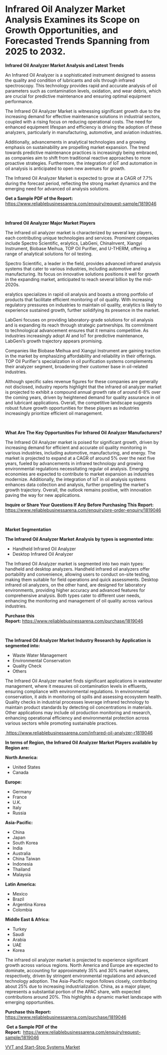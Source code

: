 <p><h1>Infrared Oil Analyzer Market Analysis Examines its Scope on Growth Opportunities, and Forecasted Trends Spanning from 2025 to 2032.</h1></p><p><strong>Infrared Oil Analyzer Market Analysis and Latest Trends</strong></p>
<p><p>An Infrared Oil Analyzer is a sophisticated instrument designed to assess the quality and condition of lubricants and oils through infrared spectroscopy. This technology provides rapid and accurate analysis of oil parameters such as contamination levels, oxidation, and wear debris, which are crucial for predictive maintenance and ensuring optimal equipment performance.</p><p>The Infrared Oil Analyzer Market is witnessing significant growth due to the increasing demand for effective maintenance solutions in industrial sectors, coupled with a rising focus on reducing operational costs. The need for enhanced equipment lifespan and efficiency is driving the adoption of these analyzers, particularly in manufacturing, automotive, and aviation industries. </p><p>Additionally, advancements in analytical technologies and a growing emphasis on sustainability are propelling market expansion. The trend towards predictive maintenance practices is increasingly being embraced, as companies aim to shift from traditional reactive approaches to more proactive strategies. Furthermore, the integration of IoT and automation in oil analysis is anticipated to open new avenues for growth. </p><p>The Infrared Oil Analyzer Market is expected to grow at a CAGR of 7.7% during the forecast period, reflecting the strong market dynamics and the emerging need for advanced oil analysis solutions.</p></p>
<p><strong>Get a Sample PDF of the Report:&nbsp;</strong> <a href="https://www.reliablebusinessarena.com/enquiry/request-sample/1819046?utm_campaign=2805&utm_medium=2&utm_source=Github&utm_content=ia&utm_term=12042025&utm_id=infrared-oil-analyzer">https://www.reliablebusinessarena.com/enquiry/request-sample/1819046</a></p>
<p>&nbsp;</p>
<p><strong>Infrared Oil Analyzer Major Market Players</strong></p>
<p><p>The infrared oil analyzer market is characterized by several key players, each contributing unique technologies and services. Prominent companies include Spectro Scientific, eralytics, LabGeni, ChinaInvent, Xiangyi Instrument, Biobase Meihua, TOP Oil Purifier, and U-THERM, offering a range of analytical solutions for oil testing.</p><p>Spectro Scientific, a leader in the field, provides advanced infrared analysis systems that cater to various industries, including automotive and manufacturing. Its focus on innovative solutions positions it well for growth in the expanding market, anticipated to reach several billion by the mid-2020s.</p><p>eralytics specializes in rapid oil analysis and boasts a strong portfolio of products that facilitate efficient monitoring of oil quality. With increasing regulatory pressures on industries to maintain oil quality, eralytics is likely to experience sustained growth, further solidifying its presence in the market.</p><p>LabGeni focuses on providing laboratory-grade solutions for oil analysis and is expanding its reach through strategic partnerships. Its commitment to technological advancement ensures that it remains competitive. As industries increasingly adopt AI and IoT for predictive maintenance, LabGeni’s growth trajectory appears promising.</p><p>Companies like Biobase Meihua and Xiangyi Instrument are gaining traction in the market by emphasizing affordability and reliability in their offerings. TOP Oil Purifier's specialization in oil purification systems complements their analyzer segment, broadening their customer base in oil-related industries.</p><p>Although specific sales revenue figures for these companies are generally not disclosed, industry reports highlight that the infrared oil analyzer market is projected to exhibit a compound annual growth rate of around 6-8% over the coming years, driven by heightened demand for quality assurance in oil and lubricant applications. Overall, the competitive landscape suggests robust future growth opportunities for these players as industries increasingly prioritize efficient oil management.</p></p>
<p>&nbsp;</p>
<p><strong>What Are The Key Opportunities For Infrared Oil Analyzer Manufacturers?</strong></p>
<p><p>The Infrared Oil Analyzer market is poised for significant growth, driven by increasing demand for efficient and accurate oil quality monitoring in various industries, including automotive, manufacturing, and energy. The market is projected to expand at a CAGR of around 5% over the next five years, fueled by advancements in infrared technology and growing environmental regulations necessitating regular oil analysis. Emerging economies are expected to contribute to market expansion as industries modernize. Additionally, the integration of IoT in oil analysis systems enhances data collection and analysis, further propelling the market's growth trajectory. Overall, the outlook remains positive, with innovation paving the way for new applications.</p></p>
<p><strong>Inquire or Share Your Questions If Any Before Purchasing This Report:</strong> <a href="https://www.reliablebusinessarena.com/enquiry/pre-order-enquiry/1819046?utm_campaign=2805&utm_medium=2&utm_source=Github&utm_content=ia&utm_term=12042025&utm_id=infrared-oil-analyzer">https://www.reliablebusinessarena.com/enquiry/pre-order-enquiry/1819046</a></p>
<p>&nbsp;</p>
<p><strong>Market Segmentation</strong></p>
<p><strong>The Infrared Oil Analyzer Market Analysis by types is segmented into:</strong></p>
<p><ul><li>Handheld Infrared Oil Analyzer</li><li>Desktop Infrared Oil Analyzer</li></ul></p>
<p><p>The Infrared Oil Analyzer market is segmented into two main types: handheld and desktop analyzers. Handheld infrared oil analyzers offer portability and convenience, allowing users to conduct on-site testing, making them suitable for field operations and quick assessments. Desktop infrared oil analyzers, on the other hand, are designed for laboratory environments, providing higher accuracy and advanced features for comprehensive analysis. Both types cater to different user needs, enhancing the monitoring and management of oil quality across various industries.</p></p>
<p><strong>Purchase this Report:&nbsp;</strong><a href="https://www.reliablebusinessarena.com/purchase/1819046?utm_campaign=2805&utm_medium=2&utm_source=Github&utm_content=ia&utm_term=12042025&utm_id=infrared-oil-analyzer">https://www.reliablebusinessarena.com/purchase/1819046</a></p>
<p>&nbsp;</p>
<p><strong>The Infrared Oil Analyzer Market Industry Research by Application is segmented into:</strong></p>
<p><ul><li>Waste Water Management</li><li>Environmental Conservation</li><li>Quality Check</li><li>Others</li></ul></p>
<p><p>The Infrared Oil Analyzer market finds significant applications in wastewater management, where it measures oil contamination levels in effluents, ensuring compliance with environmental regulations. In environmental conservation, it aids in monitoring oil spills and assessing ecosystem health. Quality checks in industrial processes leverage infrared technology to maintain product standards by detecting oil concentrations in materials. Other applications may include oil production monitoring and research, enhancing operational efficiency and environmental protection across various sectors while promoting sustainable practices.</p></p>
<p><a href="https://www.reliablebusinessarena.com/infrared-oil-analyzer-r1819046?utm_campaign=2805&utm_medium=2&utm_source=Github&utm_content=ia&utm_term=12042025&utm_id=infrared-oil-analyzer">&nbsp;https://www.reliablebusinessarena.com/infrared-oil-analyzer-r1819046</a></p>
<p><strong>In terms of Region, the Infrared Oil Analyzer Market Players available by Region are:</strong></p>
<p>
    <p> <strong> North America: </strong>
        <ul>
            <li>United States</li>
            <li>Canada</li>
        </ul>
        </p> 
    <p> <strong> Europe: </strong>
        <ul>
            <li>Germany</li>
            <li>France</li>
            <li>U.K.</li>
            <li>Italy</li>
            <li>Russia</li>
        </ul>
        </p> 
    <p> <strong> Asia-Pacific: </strong>
        <ul>
            <li>China</li>
            <li>Japan</li>
            <li>South Korea</li>
            <li>India</li>
            <li>Australia</li>
            <li>China Taiwan</li>
            <li>Indonesia</li>
            <li>Thailand</li>
            <li>Malaysia</li>
        </ul>
        </p> 
    <p> <strong> Latin America: </strong>
        <ul>
            <li>Mexico</li>
            <li>Brazil</li>
            <li>Argentina Korea</li>
            <li>Colombia</li>
        </ul>
        </p> 
    <p> <strong> Middle East & Africa: </strong>
        <ul>
            <li>Turkey</li>
            <li>Saudi</li>
            <li>Arabia</li>
            <li>UAE</li>
            <li>Korea</li>
        </ul>
    </p>
    </p>
<p><p>The infrared oil analyzer market is projected to experience significant growth across various regions. North America and Europe are expected to dominate, accounting for approximately 35% and 30% market shares, respectively, driven by stringent environmental regulations and advanced technology adoption. The Asia-Pacific region follows closely, contributing about 25% due to increasing industrialization. China, as a major player, represents a substantial portion of the APAC share, with expected contributions around 20%. This highlights a dynamic market landscape with emerging opportunities.</p></p>
<p><strong>Purchase this Report: </strong><a href="https://www.reliablebusinessarena.com/purchase/1819046?utm_campaign=2805&utm_medium=2&utm_source=Github&utm_content=ia&utm_term=12042025&utm_id=infrared-oil-analyzer">https://www.reliablebusinessarena.com/purchase/1819046</a></p>
<p>&nbsp;<strong>Get a Sample PDF of the Report:&nbsp;&nbsp;</strong><a href="https://www.reliablebusinessarena.com/enquiry/request-sample/1819046?utm_campaign=2805&utm_medium=2&utm_source=Github&utm_content=ia&utm_term=12042025&utm_id=infrared-oil-analyzer">https://www.reliablebusinessarena.com/enquiry/request-sample/1819046</a></p>
<p><strong></strong></p>
<p><p><a href="https://github.com/hammelximalschid/Market-Research-Report-List-1/blob/main/vvt-and-start-stop-systems-market.md?utm_campaign=2805&utm_medium=2&utm_source=Github&utm_content=ia&utm_term=12042025&utm_id=infrared-oil-analyzer">VVT and Start-Stop Systems Market</a></p></p>
